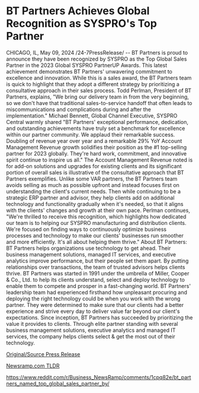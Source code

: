 # BT Partners Achieves Global Recognition as SYSPRO's Top Partner

CHICAGO, IL, May 09, 2024 /24-7PressRelease/ -- BT Partners is proud to announce they have been recognized by SYSPRO as the Top Global Sales Partner in the 2023 Global SYSPRO PartnerUP Awards. This latest achievement demonstrates BT Partners' unwavering commitment to excellence and innovation.   While this is a sales award, the BT Partners team is quick to highlight that they adopt a different strategy by prioritizing a consultative approach in their sales process. Todd Perlman, President of BT Partners, explains, "We bring our delivery team in from the very beginning, so we don't have that traditional sales-to-service handoff that often leads to miscommunications and complications during and after the implementation."   Michael Bennett, Global Channel Executive, SYSPRO Central warmly shared "BT Partners' exceptional performance, dedication, and outstanding achievements have truly set a benchmark for excellence within our partner community. We applaud their remarkable success. Doubling of revenue year over year and a remarkable 29% YoY Account Management Revenue growth solidifies their position as the #1 top-selling partner for 2023 globally. They're hard work, commitment, and innovative spirit continue to inspire us all."  The Account Management Revenue noted is for add-on solutions and upgrades for existing clients and its significant portion of overall sales is illustrative of the consultative approach that BT Partners exemplifies. Unlike some VAR partners, the BT Partners team avoids selling as much as possible upfront and instead focuses first on understanding the client's current needs. Then while continuing to be a strategic ERP partner and advisor, they help clients add on additional technology and functionality gradually when it's needed, so that it aligns with the clients' changes and growth at their own pace.   Perlman continues, "We're thrilled to receive this recognition, which highlights how dedicated our team is to helping our SYSPRO manufacturing and distribution clients. We're focused on finding ways to continuously optimize business processes and technology to make our clients' businesses run smoother and more efficiently. It's all about helping them thrive."  About BT Partners:  BT Partners helps organizations use technology to get ahead. Their business management solutions, managed IT services, and executive analytics improve performance, but their people set them apart. By putting relationships over transactions, the team of trusted advisors helps clients thrive.  BT Partners was started in 1991 under the umbrella of Miller, Cooper & Co., Ltd. to help its clients understand, select and deploy technology to enable them to compete and prosper in a fast-changing world. BT Partners' leadership team had experienced firsthand how unpleasant procuring and deploying the right technology could be when you work with the wrong partner. They were determined to make sure that our clients had a better experience and strive every day to deliver value far beyond our client's expectations.  Since inception, BT Partners has succeeded by prioritizing the value it provides to clients. Through elite partner standing with several business management solutions, executive analytics and managed IT services, the company helps clients select & get the most out of their technology. 

[Original/Source Press Release](https://newlive.24-7pressrelease.com/press-release/510754/bt-partners-achieves-global-recognition-as-syspros-top-partner)
                    

[Newsramp.com TLDR](None) 

https://www.reddit.com/r/Business_NewsRamp/comments/1cpq82e/bt_partners_named_top_global_sales_partner_by/